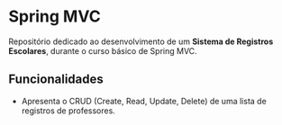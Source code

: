# Spring MVC

Repositório dedicado ao desenvolvimento de um **Sistema de Registros Escolares**, durante o curso básico de Spring MVC.

## Funcionalidades

- Apresenta o CRUD (Create, Read, Update, Delete) de uma lista de registros de professores.
